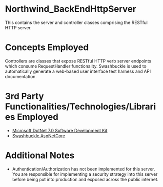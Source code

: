 # Northwind_BackEndHttpServer
This contains the server and controller classes comprising the RESTful HTTP server.
# Concepts Employed
Controllers are classes that expose RESTful HTTP verb server endpoints which consume RequestHandler functionality.
Swashbuckle is used to automatically generate a web-based user interface test harness and API documentation.
# 3rd Party Functionalities/Technologies/Libraries Employed
* [Microsoft DotNet 7.0 Software Development Kit](https://learn.microsoft.com/en-us/dotnet/csharp/)
* [Swashbuckle.AspNetCore](https://github.com/domaindrivendev/Swashbuckle.AspNetCore)
# Additional Notes
* Authentication/Authorization has not been implemented for this server. You are responsible for implementing a security strategy into this server before being put into production and exposed across the public internet. 
